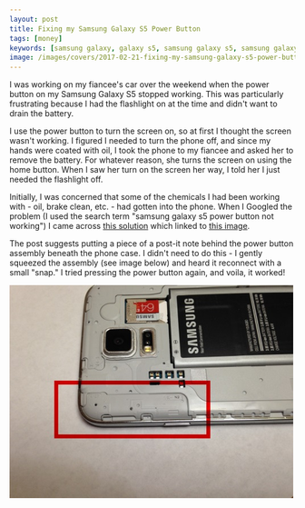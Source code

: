 ```yaml
---
layout: post
title: Fixing my Samsung Galaxy S5 Power Button
tags: [money]
keywords: [samsung galaxy, galaxy s5, samsung galaxy s5, samsung galaxy s5 power button, samsung galaxy s5 stopped working, samsung galaxy s5 power button not working, samsung galaxy s5 power button fix, fix samsung galaxy s5 power button]
image: /images/covers/2017-02-21-fixing-my-samsung-galaxy-s5-power-button.png
---
```


I was working on my fiancee's car over the weekend when the power button on my Samsung Galaxy S5 stopped working. This was particularly frustrating because I had the flashlight on at the time and didn't want to drain the battery.

I use the power button to turn the screen on, so at first I thought the screen wasn't working. I figured I needed to turn the phone off, and since my hands were coated with oil, I took the phone to my fiancee and asked her to remove the battery. For whatever reason, she turns the screen on using the home button. When I saw her turn on the screen her way, I told her I just needed the flashlight off.

Initially, I was concerned that some of the chemicals I had been working with - oil, brake clean, etc. - had gotten into the phone. When I Googled the problem (I used the search term "samsung galaxy s5 power button not working") I came across [this solution](https://www.ifixit.com/Answers/View/216384/Power+button+not+working#answer323781) which linked to [this image](http://www.android-hilfe.de/attachments/img-20160118-wa0004-jpg.464432/).

The post suggests putting a piece of a post-it note behind the power button assembly beneath the phone case. I didn't need to do this - I  gently squeezed the assembly (see image below) and heard it reconnect with a small "snap." I tried pressing the power button again, and voila, it worked!

![Samsung Galaxy S5 Power Button Assemby](/images/phone-parts.jpg "Samsung Galaxy S5 Power Button Assemby")
